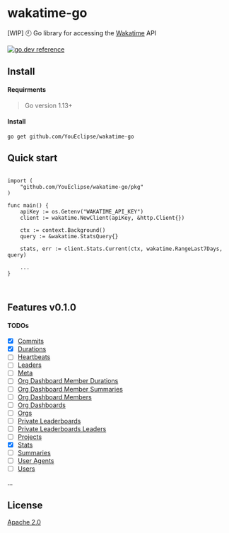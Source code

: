 # wakatime-go
[WIP] 🕘 Go library for accessing the [Wakatime](https://wakatime.com/developers#introduction) API 


[![go.dev reference](https://img.shields.io/badge/go.dev-reference-007d9c?logo=go&logoColor=white&style=flat-square)](https://pkg.go.dev/github.com/YouEclipse/wakatime-go/pkg)



## Install

#### Requirments
> Go version 1.13+

#### Install
```
go get github.com/YouEclipse/wakatime-go
```


## Quick start
```golang

import (
	"github.com/YouEclipse/wakatime-go/pkg"
)

func main() {
	apiKey := os.Getenv("WAKATIME_API_KEY")
    client := wakatime.NewClient(apiKey, &http.Client{})
    
	ctx := context.Background()
	query := &wakatime.StatsQuery{}
    
    stats, err := client.Stats.Current(ctx, wakatime.RangeLast7Days, query)
	
    ...
}



```


## Features v0.1.0

#### TODOs
- [x] [Commits](https://wakatime.com/developers#commits) 
- [x] [Durations](https://wakatime.com/developers#durations)
- [ ] [Heartbeats](https://wakatime.com/developers#heartbeats)
- [ ] [Leaders](https://wakatime.com/developers#leaders)
- [ ] [Meta](https://wakatime.com/developers#meta)
- [ ] [Org Dashboard Member Durations](https://wakatime.com/developers#org_dashboard_member_durations)
- [ ] [Org Dashboard Member Summaries](https://wakatime.com/developers#org_dashboard_member_summaries)
- [ ] [Org Dashboard Members](https://wakatime.com/developers#org_dashboard_members)
- [ ] [Org Dashboards](https://wakatime.com/developers#org_dashboards)
- [ ] [Orgs](https://wakatime.com/developers#orgs)
- [ ] [Private Leaderboards](https://wakatime.com/developers#private_leaderboards)
- [ ] [Private Leaderboards Leaders](https://wakatime.com/developers#private_leaderboards_leaders)
- [ ] [Projects](https://wakatime.com/developers#projects)
- [x] [Stats](https://wakatime.com/developers#stats)
- [ ] [Summaries](https://wakatime.com/developers#summaries)
- [ ] [User Agents](https://wakatime.com/developers#user_agents)
- [ ] [Users](https://wakatime.com/developers#users)

...


## License
[Apache 2.0](./LICENSE)
